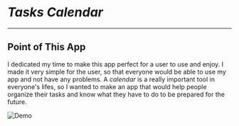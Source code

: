 # _Tasks Calendar_
---

## Point of This App
I dedicated my time to make this app perfect for a user to use and enjoy. I made it very simple for the user, so that everyone would be able to use my app and not have any problems. A _calendar_ is a really important tool in everyone's lifes, so I wanted to make an app that would help people organize their tasks and know what they have to do to be prepared for the future.

![Demo](https://imgur.com/OSCZQJw.png)

